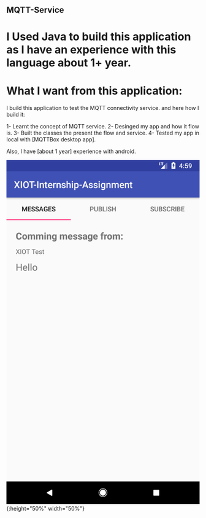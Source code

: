 ## MQTT-Service


# I Used Java to build this application as I have an experience with this language about 1+ year.


# What I want from this application:

I build this application to test the MQTT connectivity service.
and here how I build it:

1- Learnt the concept of MQTT service.
2- Desinged my app and how it flow is.
3- Built the classes the present the flow and service.
4- Tested my app in local with [MQTTBox desktop app].

Also, I have [about 1 year] experience with android.


![ScreenShot](Screens/1.png){:height="50%" width="50%"}


